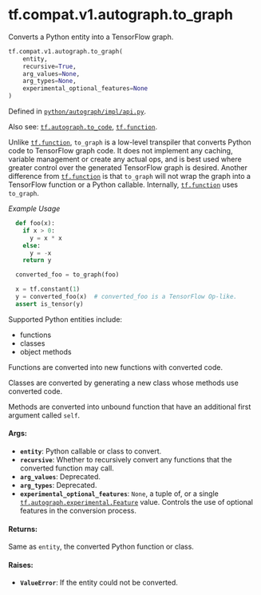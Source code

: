 <div itemscope itemtype="http://developers.google.com/ReferenceObject">
<meta itemprop="name" content="tf.compat.v1.autograph.to_graph" />
<meta itemprop="path" content="Stable" />
</div>

# tf.compat.v1.autograph.to_graph

Converts a Python entity into a TensorFlow graph.

``` python
tf.compat.v1.autograph.to_graph(
    entity,
    recursive=True,
    arg_values=None,
    arg_types=None,
    experimental_optional_features=None
)
```



Defined in [`python/autograph/impl/api.py`](/code/stable/tensorflow/python/autograph/impl/api.py).

<!-- Placeholder for "Used in" -->

Also see: <a href="../../../../tf/autograph/to_code.md"><code>tf.autograph.to_code</code></a>, <a href="../../../../tf/function.md"><code>tf.function</code></a>.

Unlike <a href="../../../../tf/function.md"><code>tf.function</code></a>, `to_graph` is a low-level transpiler that converts
Python code to TensorFlow graph code. It does not implement any caching,
variable management or create any actual ops, and is best used where greater
control over the generated TensorFlow graph is desired. Another difference
from <a href="../../../../tf/function.md"><code>tf.function</code></a> is that `to_graph` will not wrap the graph into a
TensorFlow function or a Python callable. Internally, <a href="../../../../tf/function.md"><code>tf.function</code></a> uses
`to_graph`.

_Example Usage_

```python
  def foo(x):
    if x > 0:
      y = x * x
    else:
      y = -x
    return y

  converted_foo = to_graph(foo)

  x = tf.constant(1)
  y = converted_foo(x)  # converted_foo is a TensorFlow Op-like.
  assert is_tensor(y)
```

Supported Python entities include:
  * functions
  * classes
  * object methods

Functions are converted into new functions with converted code.

Classes are converted by generating a new class whose methods use converted
code.

Methods are converted into unbound function that have an additional first
argument called `self`.

#### Args:


* <b>`entity`</b>: Python callable or class to convert.
* <b>`recursive`</b>: Whether to recursively convert any functions that the converted
  function may call.
* <b>`arg_values`</b>: Deprecated.
* <b>`arg_types`</b>: Deprecated.
* <b>`experimental_optional_features`</b>: `None`, a tuple of, or a single
  <a href="../../../../tf/autograph/experimental/Feature.md"><code>tf.autograph.experimental.Feature</code></a> value. Controls the use of optional
  features in the conversion process.


#### Returns:

Same as `entity`, the converted Python function or class.



#### Raises:


* <b>`ValueError`</b>: If the entity could not be converted.